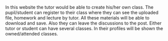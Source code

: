 In this website the tutor would be able to create his/her own class. 
The pupil/student can register to their class where they can see the uploaded file, homework and lecture by tutor.
All these materials will be able to download and save.
Also they can leave the discussions to the post.
Either tutor or student can have several classes.
In their profiles will be shown the owned/attended classes.

